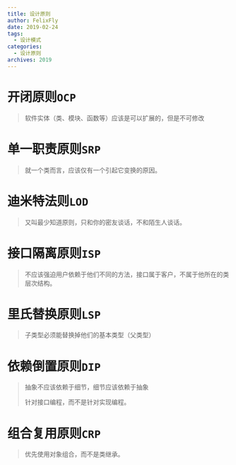 ```yaml
---
title: 设计原则
author: FelixFly
date: 2019-02-24
tags:
  - 设计模式
categories: 
  - 设计原则
archives: 2019
---
```


#  开闭原则`OCP`

> 软件实体（类、模块、函数等）应该是可以扩展的，但是不可修改

# 单一职责原则`SRP`

> 就一个类而言，应该仅有一个引起它变换的原因。

# 迪米特法则`LOD`

> 又叫最少知道原则，只和你的密友谈话，不和陌生人谈话。

# 接口隔离原则`ISP`

> 不应该强迫用户依赖于他们不同的方法，接口属于客户，不属于他所在的类层次结构。

# 里氏替换原则`LSP`

> 子类型必须能替换掉他们的基本类型（父类型）

# 依赖倒置原则`DIP`

> 抽象不应该依赖于细节，细节应该依赖于抽象
>
> 针对接口编程，而不是针对实现编程。

# 组合复用原则`CRP`

> 优先使用对象组合，而不是类继承。

